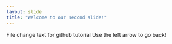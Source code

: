 ```yaml
---
layout: slide
title: "Welcome to our second slide!"
---
```

File change text for github tutorial
Use the left arrow to go back!
